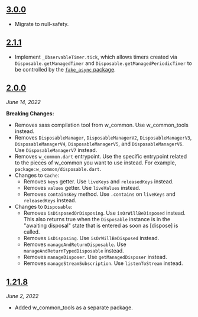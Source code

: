 ## [3.0.0](https://github.com/Workiva/w_common/compare/2.1.2...3.0.0)

- Migrate to null-safety.

## [2.1.1](https://github.com/Workiva/w_common/compare/2.1.0...2.1.1)

- Implement `_ObservableTimer.tick`, which allows timers created via
`Disposable.getManagedTimer` and `Disposable.getManagedPeriodicTimer` to be
controlled by the [`fake_async` package](https://pub.dev/packages/fake_async).

## [2.0.0](https://github.com/Workiva/w_common/compare/1.21.8...2.0.0)
_June 14, 2022_

**Breaking Changes:**
- Removes sass compilation tool from w_common. Use w_common_tools instead.
- Removes `DisposableManager`, `DisposableManagerV2`, `DisposableManagerV3`,
`DisposableManagerV4`, `DisposableManagerV5`, and `DisposableManagerV6`. Use
`DisposableManagerV7` instead.
- Removes `w_common.dart` entrypoint. Use the specific entrypoint related to
the pieces of w_common you want to use instead. For example,
`package:w_common/disposable.dart`.
- Changes to `Cache`:
  - Removes `keys` getter. Use `liveKeys` and `releasedKeys` instead.
  - Removes `values` getter. Use `liveValues` instead.
  - Removes `containsKey` method. Use `.contains` on `liveKeys` and `releasedKeys`
  instead.
- Changes to `Disposable`:
  - Removes `isDisposedOrDisposing`. Use `isOrWillBeDisposed` instead. This also returns
  true when the `Disposable` instance is in the "awaiting disposal" state that
  is entered as soon as [dispose] is called.
  - Removes `isDisposing`. Use `isOrWillBeDisposed` instead.
  - Removes `manageAndReturnDisposable`. Use `manageAndReturnTypedDisposable` instead.
  - Removes `manageDisposer`. Use `getManagedDisposer` instead.
  - Removes `manageStreamSubscription`. Use `listenToStream` instead.


## [1.21.8](https://github.com/Workiva/w_common/compare/1.21.7...1.21.8)
_June 2, 2022_

- Added w_common_tools as a separate package.
